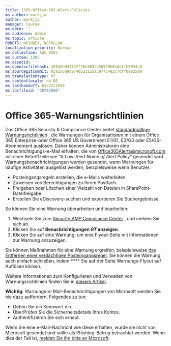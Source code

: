 ```yaml
---
title: 1385-Office-365-Alert-Policies
ms.author: markjjo
author: markjjo
manager: lauraw
ms.date: ''
ms.audience: Admin
ms.topic: article
ROBOTS: NOINDEX, NOFOLLOW
localization_priority: Normal
ms.collection: Adm_O365
ms.custom: 1385
ms.assetid: ''
ms.openlocfilehash: 428d5b943737f78c683aa50578b0c0a1fb0034c8
ms.sourcegitcommit: 03a156a9c9740521155a30775492c7dff0982588
ms.translationtype: MT
ms.contentlocale: de-DE
ms.lasthandoff: 03/22/2019
ms.locfileid: "30787666"
---
```

# <a name="office-365-alert-policies"></a>Office 365-Warnungsrichtlinien

Das Office 365 Security & Compliance Center bietet [standardmäßige Warnungsrichtlinien](https://docs.microsoft.com/office365/securitycompliance/alert-policies#default-alert-policies) , die Warnungen für Organisationen mit einem Office 365 Enterprise-oder Office 365 US Government E1/G1, E3/G3 oder E5/G5-Abonnement auslösen. Daher können Administratoren eine Benachrichtigungs-e-Mail erhalten, die von Office365Alerts@microsoft.com mit einer Betreffzeile wie "A Low-Alert:*Name of Alert Policy*" gesendet wird. Warnungsbenachrichtigungen werden gesendet, wenn Warnungen für häufige Aktivitäten ausgelöst werden, beispielsweise wenn Benutzer:

- Posteingangsregeln erstellen, die e-Mails weiterleiten.
- Zuweisen von Berechtigungen zu Ihrem Postfach.
- Freigeben oder Löschen einer Vielzahl von Dateien in SharePoint-Dateifreigabe.
- Erstellen Sie eDiscovery-suchen und exportieren Sie Suchergebnisse.
 
So können Sie eine Warnung überarbeiten und bearbeiten:

1. Wechseln Sie zum [Security _AMP_ Compliance Center](https://protection.office.com) , und melden Sie sich an.
2. Klicken Sie auf **Benachrichtigungen _GT_ anzeigen**.
3. Klicken Sie auf eine Warnung, um eine Flyout-Seite mit Informationen zur Warnung anzuzeigen.

Sie können Maßnahmen für eine Warnung ergreifen, beispielsweise [das Entfernen einer verdächtigen Posteingangsregel](https://docs.microsoft.com/office365/securitycompliance/responding-to-a-compromised-email-account). Sie können die Warnung auch einfach schließen, indem **** Sie auf der Seite Warnungs-Flyout auf Auflösen klicken.

Weitere Informationen zum Konfigurieren und Verwalten von Warnungsrichtlinien finden Sie in [diesem Artikel](https://docs.microsoft.com/office365/securitycompliance/alert-policies).

**Wichtig**: Warnungs-e-Mail-Benachrichtigungen von Microsoft werden Sie nie dazu auffordern, Folgendes zu tun:

- Geben Sie ein Kennwort ein.
- ÜberPrüfen Sie die Sicherheitsdetails Ihres Kontos.
- Authentifizieren Sie sich erneut.

Wenn Sie eine e-Mail-Nachricht wie diese erhalten, wurde sie nicht von Microsoft gesendet und sollte als Phishing-Betrug betrachtet werden. Wenn dies der Fall ist, [melden Sie ihn bitte an Microsoft](https://docs.microsoft.com/office365/SecurityCompliance/report-junk-email-and-phishing-scams-in-outlook-on-the-web-eop).